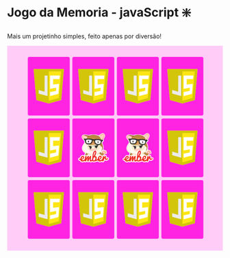 # Jogo da Memoria - javaScript :sparkle:
<p>Mais um projetinho simples, feito apenas por diversão!</p>
<img src="./to_readme/demo.png">
